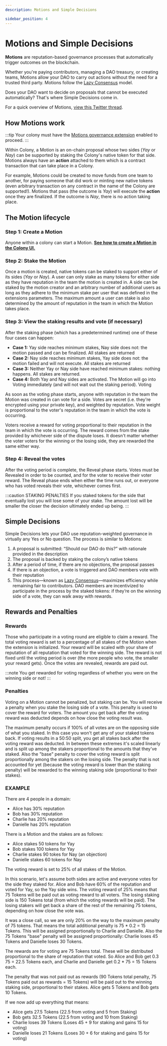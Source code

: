```yaml
---
description: Motions and Simple Decisions

sidebar_position: 4
---
```


# Motions and Simple Decisions

**Motions** are reputation-based governance processes that automatically trigger outcomes on the blockchain. 

Whether you're paying contributors, managing a DAO treasury, or creating teams, Motions allow your DAO to carry out actions without the need for a trusted third party. Motions follow the [Lazy Consensus](lazy-consensus.md) model.

Does your DAO want to decide on proposals that cannot be executed automatically? That's where Simple Decisions come in.

For a quick overview of Motions, [view this Twitter thread](https://twitter.com/joincolony/status/1598009846544191488?s=20&t=tDd7GViC_aeTrXr0ElZDRg). 

## How Motions work

:::tip
Your colony must have the [Motions governance extension](../../use/governance/motions-and-disputes/installation.md) enabled to proceed.
:::

Within Colony, a Motion is an on-chain proposal whose two sides (*Yay* or *Nay*) can be supported by staking the Colony's native token for that side. Motions always have an **action** attached to them which is a contract transaction that can take place in a Colony. 

For example, Motions could be created to move funds from one team to another, for paying someone that did work or minting new native tokens (even arbitrary transaction on any contract in the name of the Colony are supported!). Motions that pass (the outcome is *Yay*) will execute the **action** once they are finalized. If the outcome is *Nay*, there is no action taking place.

## The Motion lifecycle

### Step 1: Create a Motion
Anyone within a colony can start a Motion. [**See how to create a Motion in the Colony UI.**](../../use/governance/motions-and-disputes/creating-a-motion.md)

### Step 2: Stake the Motion

Once a motion is created, native tokens can be staked to support either of its sides (*Yay* or *Nay*). A user can only stake as many tokens for either side as they have reputation in the team the motion is created in. A side can be staked by the motion creator and an arbitrary number of additional users as long as they adhere to the minimum stake per user that was defined in the extensions parameters. The maximum amount a user can stake is also determined by the amount of reputation in the team in which the Motion takes place.

### Step 3: View the staking results and vote (if necessary)

After the staking phase (which has a predetermined runtime) one of these four cases can happen:

* **Case 1:** Yay side reaches minimum stakes, Nay side does not: the motion passed and can be finalized. All stakes are returned
* **Case 2:** Nay side reaches minimum stakes, Yay side does not: the motion failed and will not execute. All stakes are returned
* **Case 3:** Neither Yay or Nay side have reached minimum stakes: nothing happens. All stakes are returned.
* **Case 4:** Both Yay and Nay sides are activated. The Motion will go into Voting immediately (and will not wait out the staking period).
Voting

As soon as the voting phase starts, anyone with reputation in the team the Motion was created in can vote for a side. Votes are secret (i.e. they're encrypted using your private key), and weighted by reputation. Vote weight is proportional to the voter's reputation in the team in which the vote is occurring.

Voters receive a reward for voting proportional to their reputation in the team in which the vote is occurring. The reward comes from the stake provided by whichever side of the dispute loses. It doesn't matter whether the voter voters for the winning or the losing side, they are rewarded the same either way.

### Step 4: Reveal the votes

After the voting period is complete, the Reveal phase starts. Votes must be Revealed in order to be counted, and for the voter to receive their voter reward. The Reveal phase ends when either the time runs out, or everyone who has voted reveals their vote, whichever comes first.

:::caution STAKING PENALTIES
If you staked tokens for the side that eventually lost you will lose some of your stake. The amount lost will be smaller the closer the decision ultimately ended up being.
:::

## Simple Decisions

Simple Decisions lets your DAO use reputation-weighted governance in virtually any Yes or No question. The process is similar to Motions:

1.  A proposal is submitted: “Should our DAO do this?” with rationale provided in the description
2.  The proposal is backed by staking the colony’s native tokens
3.  After a period of time, if there are no objections, the proposal passes
4.  If there is an objection, a vote is triggered and DAO members vote with their reputation
5.  This process—known as [Lazy Consensus](lazy-consensus.md)—maximizes efficiency while remaining fair to contributors. DAO members are incentivized to participate in the process by the staked tokens: if they’re on the winning side of a vote, they can walk away with rewards.

## Rewards and Penalties

### Rewards

Those who participate in a voting round are eligible to claim a reward. The total voting reward is set to a percentage of all stakes of the Motion when the extension is initialized. Your reward will be scaled with your share of reputation of all reputation that voted for the winning side. The reward is not fixed until the voting period is over (the more people who vote, the smaller your reward gets). Once the votes are revealed, rewards are paid out. 

:::note
You get rewarded for voting regardless of whether you were on the winning side or not!
:::

### Penalties

Voting on a Motion cannot be penalized, but staking can be. You will receive a penalty when you stake the losing side of a vote. This penalty is used to cover the reward for voters. The amount you get back after the voting reward was deducted depends on how close the voting result was. 

The maximum penalty occurs if 100% of all votes are on the opposing side of what you staked. In this case you won't get any of your staked tokens back. If voting results in a 50:50 split, you get all stakes back after the voting reward was deducted. In between these extremes it's scaled linearly and is split up among the stakers proportional to the amounts that they've staked. Also the "base" penalty to cover the voting reward is split proportionally among the stakers on the losing side. The penalty that is not accounted for yet (because the voting reward is lower than the staking penalty) will be rewarded to the winning staking side (proportional to their stakes).

### EXAMPLE

There are 4 people in a domain:

- Alice has 30% reputation
- Bob has 30% reputation
- Charlie has 20% reputation
- Danielle has 20% reputation

There is a Motion and the stakes are as follows:

- Alice stakes 50 tokens for Yay
- Bob stakes 100 tokens for Yay
- Charlie stakes 90 tokes for Nay (an objection)
- Danielle stakes 60 tokens for Nay

The voting reward is set to 25% of all stakes of the Motion.

In this scenario, let's assume both sides are active and everyone votes for the side they staked for. Alice and Bob have 60% of the reputation and voted for Yay, so the Yay side wins. The voting reward of 25% means that 75 Tokens will be paid out as voting reward to all voters. The losing staking side is 150 Tokens total (from which the voting rewards will be paid). The losing stakers will get back a share of the rest of the remaining 75 tokens, depending on how close the vote was.  

It was a close call, so we are only 20% on the way to the maximum penalty of 75 tokens. That means the total additional penalty is 75 * 0.2 = 15 Tokens. This will be assigned proportionally to Charlie and Danielle. Also the 75 Tokens "base" penalty will be assigned proportionally: Charlie loses 45  Tokens and Danielle loses 30 Tokens.

The rewards are for voting are 75 Tokens total. These will be distributed proportional to the share of reputation that voted. So Alice and Bob get 0.3 75 = 22.5 Tokens each, and Charlie and Danielle get 0.2 * 75 = 15 Tokens each.

The penalty that was not paid out as rewards (90 Tokens total penalty, 75 Tokens paid out as rewards = 15 Tokens) will be paid out to the winning staking side, proportional to their stakes. Alice gets 5 Tokens and Bob gets 10 Tokens.

If we now add up everything that means:

- Alice gets 27.5 Tokens (22.5 from voting and 5 from Staking)
- Bob gets 32.5  Tokens (22.5 from voting and 10 from Staking)
- Charlie loses 39 Tokens (Loses 45 + 9 for staking and gains 15 for voting)
- Danielle loses 21  Tokens (Loses 30 + 6 for staking and gains 15 for voting)